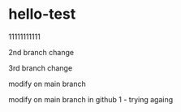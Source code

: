# hello-test

11111111111

2nd branch change

3rd branch change

modify on main branch

modify on main branch in github
1 - trying againg
